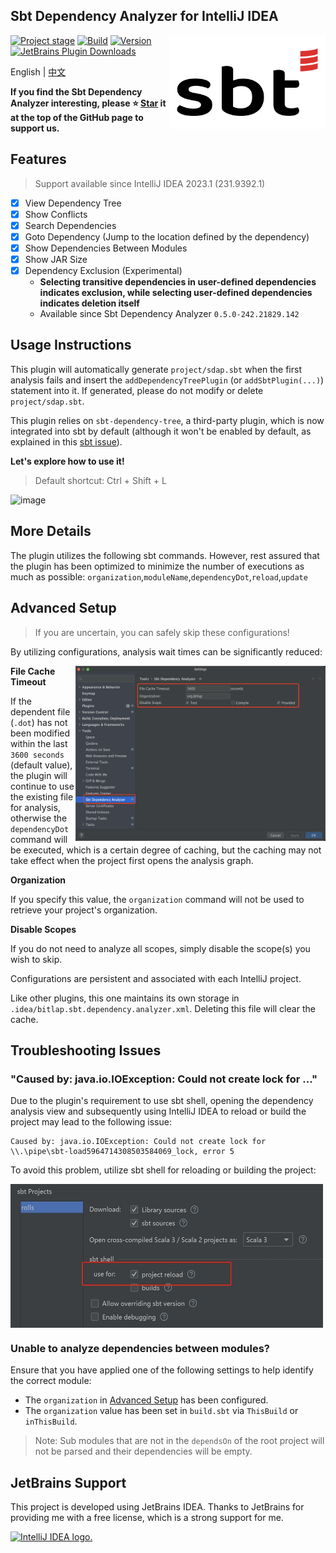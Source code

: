 Sbt Dependency Analyzer for IntelliJ IDEA
---------

<img src="./logo.svg" width = "250" height = "150" alt="logo" align="right" />

[![Project stage](https://img.shields.io/badge/Project%20Stage-Production%20Ready-brightgreen.svg)](https://github.com/bitlap/bitlap/wiki/Project-Stages)
[![Build](https://github.com/bitlap/intellij-sbt-dependency-analyzer/actions/workflows/ScalaCI.yml/badge.svg)](https://github.com/bitlap/intellij-sbt-dependency-analyzer/actions/workflows/ScalaCI.yml)
[![Version](https://img.shields.io/jetbrains/plugin/v/22427-sbt-dependency-analyzer?label=Version)](https://plugins.jetbrains.com/plugin/22427-sbt-dependency-analyzer/versions)
[![JetBrains Plugin Downloads](https://img.shields.io/jetbrains/plugin/d/22427?label=JetBrains%20Plugin%20Downloads)](https://plugins.jetbrains.com/plugin/22427-sbt-dependency-analyzer)

English | [中文](README-CN.md)

**If you find the Sbt Dependency Analyzer interesting, please ⭐ [Star](https://github.com/bitlap/intellij-sbt-dependency-analyzer) it at the top of the GitHub page to support us.**

## Features

> Support available since IntelliJ IDEA 2023.1 (231.9392.1)

- [x] View Dependency Tree
- [x] Show Conflicts
- [x] Search Dependencies
- [x] Goto Dependency (Jump to the location defined by the dependency)
- [x] Show Dependencies Between Modules
- [x] Show JAR Size
- [x] Dependency Exclusion (Experimental) 
  - **Selecting transitive dependencies in user-defined dependencies indicates exclusion, while selecting user-defined dependencies indicates deletion itself**
  - Available since Sbt Dependency Analyzer `0.5.0-242.21829.142`

## Usage Instructions

This plugin will automatically generate `project/sdap.sbt` when the first analysis fails and insert the `addDependencyTreePlugin` (or `addSbtPlugin(...)`) statement into it. If generated, please do not modify or delete `project/sdap.sbt`. 

This plugin relies on `sbt-dependency-tree`, a third-party plugin, which is now integrated into sbt by default (although it won't be enabled by default, as explained in this [sbt issue](https://github.com/sbt/sbt/pull/5880)).

**Let's explore how to use it!**

> Default shortcut: Ctrl + Shift + L

![image](https://plugins.jetbrains.com/files/22427/screenshot_064531dc-a3fa-4a8e-9437-7e76defa1f48)

## More Details

The plugin utilizes the following sbt commands. However, rest assured that the plugin has been optimized to minimize the number of executions as much as possible: `organization`,`moduleName`,`dependencyDot`,`reload`,`update`

## Advanced Setup

> If you are uncertain, you can safely skip these configurations!

By utilizing configurations, analysis wait times can be significantly reduced:

<img src="./docs/settings.png" width = "400" height = "280" alt="settings" align="right" />

**File Cache Timeout**

If the dependent file (`.dot`) has not been modified within the last `3600 seconds` (default value), the plugin will continue to use the existing file for analysis, 
otherwise the `dependencyDot` command will be executed, which is a certain degree of caching, but the caching may not take effect when the project first opens the analysis graph.

**Organization** 

If you specify this value, the `organization` command will not be used to retrieve your project's organization.

**Disable Scopes**

If you do not need to analyze all scopes, simply disable the scope(s) you wish to skip.

Configurations are persistent and associated with each IntelliJ project.

Like other plugins, this one maintains its own storage in `.idea/bitlap.sbt.dependency.analyzer.xml`. Deleting this file will clear the cache.

## Troubleshooting Issues

### "Caused by: java.io.IOException: Could not create lock for ..."

Due to the plugin's requirement to use sbt shell, opening the dependency analysis view and subsequently using IntelliJ IDEA to reload or build the project may lead to the following issue:
```
Caused by: java.io.IOException: Could not create lock for \\.\pipe\sbt-load5964714308503584069_lock, error 5
```

To avoid this problem, utilize sbt shell for reloading or building the project:

<img src="./docs/sbtShellUseForReload.jpg" width = "500" height = "230" alt="settings" align="center" />

### Unable to analyze dependencies between modules?

Ensure that you have applied one of the following settings to help identify the correct module:
- The `organization` in [Advanced Setup](#advanced-setup) has been configured.
- The `organization` value has been set in `build.sbt` via `ThisBuild` or `inThisBuild`.

> Note: Sub modules that are not in the `dependsOn` of the root project will not be parsed and their dependencies will be empty.

## JetBrains Support

This project is developed using JetBrains IDEA.
Thanks to JetBrains for providing me with a free license, which is a strong support for me.

<a href="www.jetbrains.com">
<img src="https://resources.jetbrains.com/storage/products/company/brand/logos/jb_beam.svg?_gl=1*8f2ovk*_ga*NTY2NTA4Mzg1LjE2NzU3MzgzMTI.*_ga_9J976DJZ68*MTcwMzIwOTE4NS4xODUuMS4xNzAzMjA5NDYzLjI4LjAuMA..&_ga=2.177269094.2105719560.1703209186-566508385.1675738312" alt="IntelliJ IDEA logo.">
</a>

<br />
